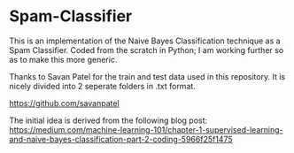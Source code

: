 # Spam-Classifier

This is an implementation of the Naive Bayes Classification technique as a Spam Classifier.
Coded from the scratch in Python; I am working further so as to make this more generic.

Thanks to Savan Patel for the train and test data used in this repository. 
It is nicely divided into 2 seperate folders in .txt format.

https://github.com/savanpatel

The initial idea is derived from the following blog post:   
https://medium.com/machine-learning-101/chapter-1-supervised-learning-and-naive-bayes-classification-part-2-coding-5966f25f1475
